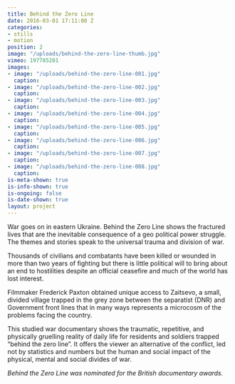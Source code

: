 ```yaml
---
title: Behind the Zero Line
date: 2016-03-01 17:11:00 Z
categories:
- stills
- motion
position: 2
image: "/uploads/behind-the-zero-line-thumb.jpg"
vimeo: 197785201
images:
- image: "/uploads/behind-the-zero-line-001.jpg"
  caption: 
- image: "/uploads/behind-the-zero-line-002.jpg"
  caption: 
- image: "/uploads/behind-the-zero-line-003.jpg"
  caption: 
- image: "/uploads/behind-the-zero-line-004.jpg"
  caption: 
- image: "/uploads/behind-the-zero-line-005.jpg"
  caption: 
- image: "/uploads/behind-the-zero-line-006.jpg"
  caption: 
- image: "/uploads/behind-the-zero-line-007.jpg"
  caption: 
- image: "/uploads/behind-the-zero-line-008.jpg"
  caption: 
is-meta-shown: true
is-info-shown: true
is-ongoing: false
is-date-shown: true
layout: project
---
```


War goes on in eastern Ukraine. Behind the Zero Line shows the fractured lives that are the inevitable consequence of a geo political power struggle. The themes and stories speak to the universal trauma and division of war. 

Thousands of civilians and combatants have been killed or wounded in more than two years of fighting but there is little political will to bring about an end to hostilities despite an official ceasefire and much of the world has lost interest. 

Filmmaker Frederick Paxton obtained unique access to Zaitsevo, a small, divided village trapped in the grey zone between the separatist (DNR) and Government front lines that in many ways represents a microcosm of the problems facing the country. 

This studied war documentary shows the traumatic, repetitive, and physically gruelling reality of daily life for residents and soldiers trapped “behind the zero line”. It offers the viewer an alternative of the conflict, led not by statistics and numbers but the human and social impact of the physical, mental and social divides of war. 

*Behind the Zero Line was nominated for the British documentary awards.*
